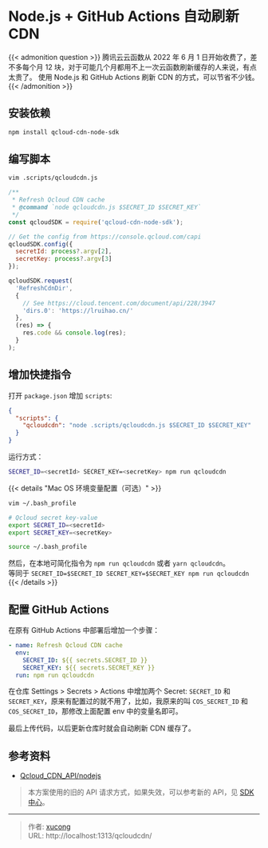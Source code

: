 # Node.js + GitHub Actions 自动刷新 CDN


{{< admonition question >}}
腾讯云云函数从 2022 年 6 月 1 日开始收费了，差不多每个月 12 块，对于可能几个月都用不上一次云函数刷新缓存的人来说，有点太贵了。
使用 Node.js 和 GitHub Actions 刷新 CDN 的方式，可以节省不少钱。
{{< /admonition >}}

<!--more-->

## 安装依赖

```bash
npm install qcloud-cdn-node-sdk
```

## 编写脚本

```bash
vim .scripts/qcloudcdn.js
```

```javascript
/**
 * Refresh Qcloud CDN cache
 * @command `node qcloudcdn.js $SECRET_ID $SECRET_KEY`
 */
const qcloudSDK = require('qcloud-cdn-node-sdk');

// Get the config from https://console.qcloud.com/capi
qcloudSDK.config({
  secretId: process?.argv[2],
  secretKey: process?.argv[3]
});

qcloudSDK.request(
  'RefreshCdnDir',
  {
    // See https://cloud.tencent.com/document/api/228/3947
    'dirs.0': 'https://lruihao.cn/'
  },
  (res) => {
    res.code && console.log(res);
  }
);
```

## 增加快捷指令

打开 `package.json` 增加 `scripts`:

```json
{
  "scripts": {
    "qcloudcdn": "node .scripts/qcloudcdn.js $SECRET_ID $SECRET_KEY"
  }
}
```

运行方式：

```bash
SECRET_ID=<secretId> SECRET_KEY=<secretKey> npm run qcloudcdn
```

{{< details "Mac OS 环境变量配置（可选）" >}}

```bash
vim ~/.bash_profile
```

```bash
# Qcloud secret key-value
export SECRET_ID=<secretId>
export SECRET_KEY=<secretKey>
```

```bash
source ~/.bash_profile
```

然后，在本地可简化指令为 `npm run qcloudcdn` 或者 `yarn qcloudcdn`。  
等同于 `SECRET_ID=$SECRET_ID SECRET_KEY=$SECRET_KEY npm run qcloudcdn`
{{< /details >}}

## 配置 GitHub Actions

在原有 GitHub Actions 中部署后增加一个步骤：

```yaml
- name: Refresh Qcloud CDN cache
  env:
    SECRET_ID: ${{ secrets.SECRET_ID }}
    SECRET_KEY: ${{ secrets.SECRET_KEY }}
  run: npm run qcloudcdn
```

在仓库 Settings > Secrets > Actions 中增加两个 Secret: `SECRET_ID` 和 `SECRET_KEY`，原来有配置过的就不用了，比如，我原来的叫 `COS_SECRET_ID` 和 `COS_SECRET_ID`，那修改上面配置 env 中的变量名即可。

最后上传代码，以后更新仓库时就会自动刷新 CDN 缓存了。

## 参考资料

- [Qcloud_CDN_API/nodejs](https://github.com/QCloudCDN/CDN_API_DEMO/tree/master/Qcloud_CDN_API/nodejs)

> 本方案使用的旧的 API 请求方式，如果失效，可以参考新的 API，见 [SDK 中心](https://cloud.tencent.com/document/sdk)。


---

> 作者: [xucong](https://shiqustudio.github.io/)  
> URL: http://localhost:1313/qcloudcdn/  

